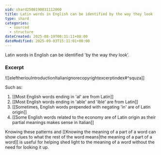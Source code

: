 ```yaml
---
uid: shard2508190031112060
title: Latin words in English can be identified by the way they look
type: shard
categories:
  - sourced
  - structure
dateCreated: 2025-08-19T00:31:11+08:00
dateModified: 2025-09-03T15:11:01+08:00
---
```

Latin words in English can be identified 'by the way they look'. 

### Excerpt
![[eleftheriouIntroductionItalianignorecopyrightexcerptindex#^squza]]

Such as:
1. [[Most English words ending in 'al' are from Latin]]
2. [[Most English words ending in 'able' and 'ible' are from Latin]]
3. [[Sometimes, English words prepended with negating 'in' are of Latin origin]]
4. [[Some English words related to the economy are of Latin origin as their partial meanings makes sense in Italian]]

Knowing these patterns and [[Knowing the meaning of a part of a word can show clues to what the rest of the word means|the meaning of a part of a word]] is useful for helping shed light to the meaning of a word without the need for looking it up.